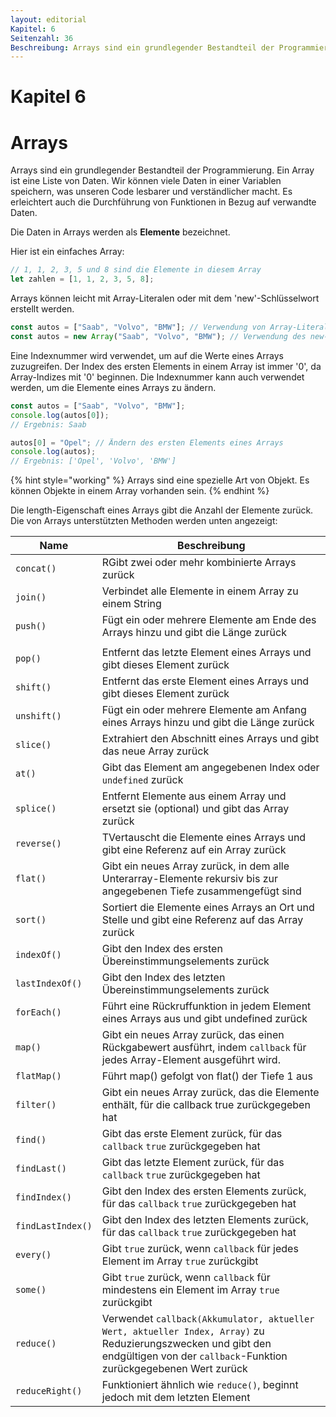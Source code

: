 ```yaml
---
layout: editorial
Kapitel: 6
Seitenzahl: 36
Beschreibung: Arrays sind ein grundlegender Bestandteil der Programmierung. Ein Array ist eine Liste von Daten. Wir können viele Daten in einer Variablen speichern, was unseren Code lesbarer und verständlicher macht. Es erleichtert auch die Durchführung von Funktionen in Bezug auf verwandte Daten.
---
```


# Kapitel 6
# Arrays

Arrays sind ein grundlegender Bestandteil der Programmierung. Ein Array ist eine Liste von Daten. Wir können viele Daten in einer Variablen speichern, was unseren Code lesbarer und verständlicher macht. Es erleichtert auch die Durchführung von Funktionen in Bezug auf verwandte Daten.

Die Daten in Arrays werden als **Elemente** bezeichnet.

Hier ist ein einfaches Array:

```javascript
// 1, 1, 2, 3, 5 und 8 sind die Elemente in diesem Array
let zahlen = [1, 1, 2, 3, 5, 8];
```

Arrays können leicht mit Array-Literalen oder mit dem 'new'-Schlüsselwort erstellt werden.

```javascript
const autos = ["Saab", "Volvo", "BMW"]; // Verwendung von Array-Literalen
const autos = new Array("Saab", "Volvo", "BMW"); // Verwendung des new-Schlüsselworts
```

Eine Indexnummer wird verwendet, um auf die Werte eines Arrays zuzugreifen. Der Index des ersten Elements in einem Array ist immer '0', da Array-Indizes mit '0' beginnen. Die Indexnummer kann auch verwendet werden, um die Elemente eines Arrays zu ändern.

```javascript
const autos = ["Saab", "Volvo", "BMW"];
console.log(autos[0]); 
// Ergebnis: Saab

autos[0] = "Opel"; // Ändern des ersten Elements eines Arrays
console.log(autos);
// Ergebnis: ['Opel', 'Volvo', 'BMW']
```
{% hint style="working" %}
Arrays sind eine spezielle Art von Objekt. Es können Objekte in einem Array vorhanden sein.
{% endhint %}

Die length-Eigenschaft eines Arrays gibt die Anzahl der Elemente zurück. Die von Arrays unterstützten Methoden werden unten angezeigt:

| Name              | Beschreibung                                                                                                                                      |
| ----------------- | ------------------------------------------------------------------------------------------------------------------------------------------------- |
| `concat()`        | RGibt zwei oder mehr kombinierte Arrays zurück                                                                              |
| `join()`          | Verbindet alle Elemente in einem Array zu einem String                                                                                 |
| `push()`          | Fügt ein oder mehrere Elemente am Ende des Arrays hinzu und gibt die Länge zurück
                    |
| `pop()`           | Entfernt das letzte Element eines Arrays und gibt dieses Element zurück                                                                                     |
| `shift()`         | Entfernt das erste Element eines Arrays und gibt dieses Element zurück                                                                                    |
| `unshift()`       | Fügt ein oder mehrere Elemente am Anfang eines Arrays hinzu und gibt die Länge zurück                                                                         |
| `slice()`         | Extrahiert den Abschnitt eines Arrays und gibt das neue Array zurück                                                                                        |
| `at()`            | Gibt das Element am angegebenen Index oder `undefined` zurück                                                                                             |
| `splice()`        | Entfernt Elemente aus einem Array und ersetzt sie (optional) und gibt das Array zurück                                                              |
| `reverse()`       | TVertauscht die Elemente eines Arrays und gibt eine Referenz auf ein Array zurück                                                                           |
| `flat()`          | Gibt ein neues Array zurück, in dem alle Unterarray-Elemente rekursiv bis zur angegebenen Tiefe zusammengefügt sind                                        |
| `sort()`          | Sortiert die Elemente eines Arrays an Ort und Stelle und gibt eine Referenz auf das Array zurück                                                                     |
| `indexOf()`       | Gibt den Index des ersten Übereinstimmungselements zurück                                                                                        |
| `lastIndexOf()`   | Gibt den Index des letzten Übereinstimmungselements zurück                                                                                         |
| `forEach()`       | Führt eine Rückruffunktion in jedem Element eines Arrays aus und gibt undefined zurück                                                                             |
| `map()`           | Gibt ein neues Array zurück, das einen Rückgabewert ausführt, indem `callback` für jedes Array-Element ausgeführt wird.                                                           |
| `flatMap()`       | Führt map() gefolgt von flat() der Tiefe 1 aus                                                                                                      |
| `filter()`        | Gibt ein neues Array zurück, das die Elemente enthält, für die callback true zurückgegeben hat                                                                     |
| `find()`          | Gibt das erste Element zurück, für das `callback` `true` zurückgegeben hat                                                                                       |
| `findLast()`      | Gibt das letzte Element zurück, für das `callback` `true` zurückgegeben hat                                                                                        |
| `findIndex()`     | Gibt den Index des ersten Elements zurück, für das `callback` `true` zurückgegeben hat                                                                          |
| `findLastIndex()` | Gibt den Index des letzten Elements zurück, für das `callback` `true` zurückgegeben hat                                                                          |
| `every()`         | Gibt `true` zurück, wenn `callback` für jedes Element im Array `true` zurückgibt                                                                           |
| `some()`          | Gibt `true` zurück, wenn `callback` für mindestens ein Element im Array `true` zurückgibt                                                                   |
| `reduce()`        | Verwendet `callback(Akkumulator, aktueller Wert, aktueller Index, Array)` zu Reduzierungszwecken und gibt den endgültigen von der `callback`-Funktion zurückgegebenen Wert zurück  |
| `reduceRight()`   | Funktioniert ähnlich wie `reduce()`, beginnt jedoch mit dem letzten Element                                                                                   |

